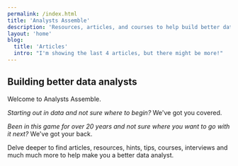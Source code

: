 ```yaml
---
permalink: /index.html
title: 'Analysts Assemble'
description: 'Resources, articles, and courses to help build better data analysts'
layout: 'home'
blog:
  title: 'Articles'
  intro: "I'm showing the last 4 articles, but there might be more!"
---
```


## Building better data analysts

Welcome to Analysts Assemble.

_Starting out in data and not sure where to begin?_ We've got you covered.

_Been in this game for over 20 years and not sure where you want to go with it next?_ We've got your back.

Delve deeper to find articles, resources, hints, tips, courses, interviews and much much more to help make you a better data analyst.